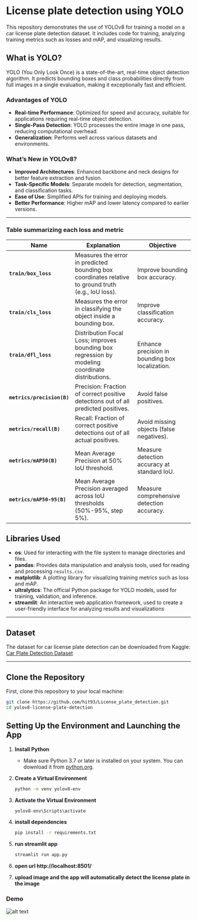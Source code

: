 # License plate detection using YOLO

This repository demonstrates the use of YOLOv8 for training a model on a car license plate detection dataset. It includes code for training, analyzing training metrics such as losses and mAP, and visualizing results.

## What is YOLO?

YOLO (You Only Look Once) is a state-of-the-art, real-time object detection algorithm. It predicts bounding boxes and class probabilities directly from full images in a single evaluation, making it exceptionally fast and efficient.

### Advantages of YOLO
- **Real-time Performance**: Optimized for speed and accuracy, suitable for applications requiring real-time object detection.
- **Single-Pass Detection**: YOLO processes the entire image in one pass, reducing computational overhead.
- **Generalization**: Performs well across various datasets and environments.

### What’s New in YOLOv8?
- **Improved Architectures**: Enhanced backbone and neck designs for better feature extraction and fusion.
- **Task-Specific Models**: Separate models for detection, segmentation, and classification tasks.
- **Ease of Use**: Simplified APIs for training and deploying models.
- **Better Performance**: Higher mAP and lower latency compared to earlier versions.

---
### Table summarizing each loss and metric
| **Name**                 | **Explanation**                                                                                       | **Objective**                                      |
|--------------------------|-------------------------------------------------------------------------------------------------------|---------------------------------------------------|
| **`train/box_loss`**     | Measures the error in predicted bounding box coordinates relative to ground truth (e.g., IoU loss).   | Improve bounding box accuracy.                   |
| **`train/cls_loss`**     | Measures the error in classifying the object inside a bounding box.                                   | Improve classification accuracy.                 |
| **`train/dfl_loss`**     | Distribution Focal Loss; improves bounding box regression by modeling coordinate distributions.       | Enhance precision in bounding box localization.  |
| **`metrics/precision(B)`** | Precision: Fraction of correct positive detections out of all predicted positives.                   | Avoid false positives.                           |
| **`metrics/recall(B)`**  | Recall: Fraction of correct positive detections out of all actual positives.                         | Avoid missing objects (false negatives).         |
| **`metrics/mAP50(B)`**   | Mean Average Precision at 50% IoU threshold.                                                        | Measure detection accuracy at standard IoU.      |
| **`metrics/mAP50-95(B)`**| Mean Average Precision averaged across IoU thresholds (50%-95%, step 5%).                            | Measure comprehensive detection accuracy.        |


## Libraries Used

- **os**: Used for interacting with the file system to manage directories and files.
- **pandas**: Provides data manipulation and analysis tools, used for reading and processing `results.csv`.
- **matplotlib**: A plotting library for visualizing training metrics such as loss and mAP.
- **ultralytics**: The official Python package for YOLO models, used for training, validation, and inference.
- **streamlit**: An interactive web application framework, used to create a user-friendly interface for analyzing results and visualizations

---

## Dataset

The dataset for car license plate detection can be downloaded from Kaggle:
[Car Plate Detection Dataset](https://www.kaggle.com/datasets/andrewmvd/car-plate-detection?resource=download)

---
## Clone the Repository
First, clone this repository to your local machine:
   ```bash
   git clone https://github.com/hit93/License_plate_detection.git
   cd yolov8-license-plate-detection
   ```
## Setting Up the Environment and Launching the App

1. **Install Python**
   - Make sure Python 3.7 or later is installed on your system. You can download it from [python.org](https://www.python.org/).

2. **Create a Virtual Environment**
   ```bash
   python -m venv yolov8-env

3. **Activate the Virtual Environment**
   ```bash
   yolov8-env\Scripts\activate
   
5. **install dependencies**
   ```bash
   pip install -r requirements.txt
   
7. **run streamlit app**
   ```bash
   streamlit run app.py
   
8. **open url http://localhost:8501/**

9. **upload image and the app will automatically detect the license plate in the image**

### Demo

![alt text](https://github.com/hit93/License_plate_detection/blob/main/demo.png)
   
